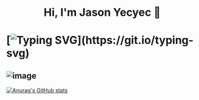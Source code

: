 
  <h1 align="center"> Hi, I'm Jason Yecyec 👋<h1/>
 
  
[![Typing SVG](https://readme-typing-svg.herokuapp.com?size=25&color=1A8FF7&center=true&width=1000&height=100&lines=Aspiring+to+be+a+Full-stack+developer;Nice+to+meet+you+...)](https://git.io/typing-svg)
  
  ![image](https://img.shields.io/badge/Facebook-1877F2?style=for-the-badge&logo=facebook&logoColor=white)
 ---
[![Anurag's GitHub stats](https://github-readme-stats.vercel.app/api?username=Jasonyecyec&show_icons=true)](https://github.com/Jasonyecyec/github-readme-stats)
          
